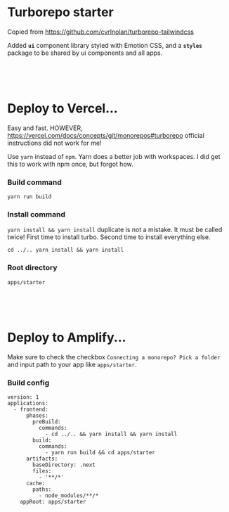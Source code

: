 # Turborepo starter

Copied from https://github.com/cvrlnolan/turborepo-tailwindcss

Added **`ui`** component library styled with Emotion CSS, and a **`styles`** package to be shared by ui components and all apps.

<p>&nbsp;</p>
<p>&nbsp;</p>

# Deploy to Vercel...

Easy and fast. HOWEVER, https://vercel.com/docs/concepts/git/monorepos#turborepo official instructions did not work for me!

Use `yarn` instead of `npm`. Yarn does a better job with workspaces. I did get this to work with npm once, but forgot how.

### Build command

```
yarn run build
```

### Install command

`yarn install && yarn install` duplicate is not a mistake. It must be called twice! First time to install turbo. Second time to install everything else.

```
cd ../.. yarn install && yarn install
```

### Root directory

```
apps/starter
```

<p>&nbsp;</p>
<p>&nbsp;</p>

# Deploy to Amplify...

Make sure to check the checkbox `Connecting a monorepo? Pick a folder` and input path to your app like `apps/starter`.

### Build config

```
version: 1
applications:
  - frontend:
      phases:
        preBuild:
          commands:
            - cd ../.. && yarn install && yarn install
        build:
          commands:
            - yarn run build && cd apps/starter
      artifacts:
        baseDirectory: .next
        files:
          - '**/*'
      cache:
        paths:
          - node_modules/**/*
    appRoot: apps/starter
```
